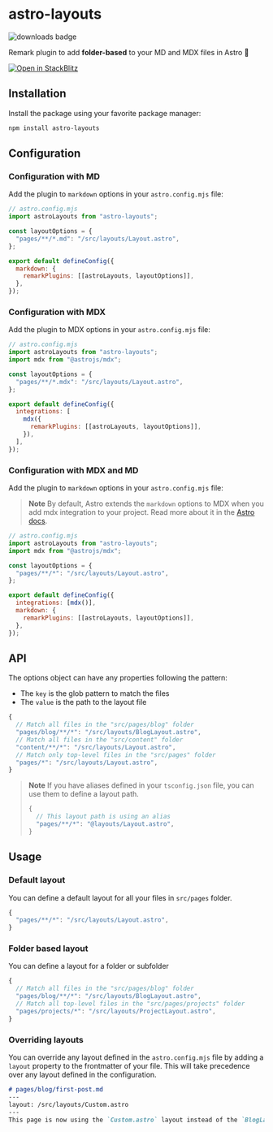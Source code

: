 # astro-layouts

<img src="https://img.shields.io/npm/dm/astro-layouts?color=informational&logo=npm" alt="downloads badge">

Remark plugin to add **folder-based** to your MD and MDX files in Astro 🚀

[![Open in StackBlitz](https://developer.stackblitz.com/img/open_in_stackblitz.svg)](https://stackblitz.com/edit/github-eywxmv?file=README.md)

## Installation

Install the package using your favorite package manager:

```bash
npm install astro-layouts
```

## Configuration

### Configuration with MD

Add the plugin to `markdown` options in your `astro.config.mjs` file:

```js
// astro.config.mjs
import astroLayouts from "astro-layouts";

const layoutOptions = {
  "pages/**/*.md": "/src/layouts/Layout.astro",
};

export default defineConfig({
  markdown: {
    remarkPlugins: [[astroLayouts, layoutOptions]],
  },
});
```

### Configuration with MDX

Add the plugin to MDX options in your `astro.config.mjs` file:

```js
// astro.config.mjs
import astroLayouts from "astro-layouts";
import mdx from "@astrojs/mdx";

const layoutOptions = {
  "pages/**/*.mdx": "/src/layouts/Layout.astro",
};

export default defineConfig({
  integrations: [
    mdx({
      remarkPlugins: [[astroLayouts, layoutOptions]],
    }),
  ],
});
```

### Configuration with MDX and MD

Add the plugin to `markdown` options in your `astro.config.mjs` file:

> **Note**
> By default, Astro extends the `markdown` options to MDX when you add mdx integration to your project. Read more about it in the [Astro docs](https://docs.astro.build/en/guides/integrations-guide/mdx/#extendplugins).

```js
// astro.config.mjs
import astroLayouts from "astro-layouts";
import mdx from "@astrojs/mdx";

const layoutOptions = {
  "pages/**/*": "/src/layouts/Layout.astro",
};

export default defineConfig({
  integrations: [mdx()],
  markdown: {
    remarkPlugins: [[astroLayouts, layoutOptions]],
  },
});
```

## API

The options object can have any properties following the pattern:

- The `key` is the glob pattern to match the files
- The `value` is the path to the layout file

```js
{
  // Match all files in the "src/pages/blog" folder
  "pages/blog/**/*": "/src/layouts/BlogLayout.astro",
  // Match all files in the "src/content" folder
  "content/**/*": "/src/layouts/Layout.astro",
  // Match only top-level files in the "src/pages" folder
  "pages/*": "/src/layouts/Layout.astro",
}
```

> **Note**
> If you have aliases defined in your `tsconfig.json` file, you can use them to define a layout path.
>
> ```js
> {
>   // This layout path is using an alias
>   "pages/**/*": "@layouts/Layout.astro",
> }
> ```

## Usage

### Default layout

You can define a default layout for all your files in `src/pages` folder.

```js
{
  "pages/**/*": "/src/layouts/Layout.astro",
}
```

### Folder based layout

You can define a layout for a folder or subfolder

```js
{
  // Match all files in the "src/pages/blog" folder
  "pages/blog/**/*": "/src/layouts/BlogLayout.astro",
  // Match all top-level files in the "src/pages/projects" folder
  "pages/projects/*": "/src/layouts/ProjectLayout.astro",
}
```

### Overriding layouts

You can override any layout defined in the `astro.config.mjs` file by adding a `layout` property to the frontmatter of your file. This will take precedence over any layout defined in the configuration.

```md
# pages/blog/first-post.md
---
layout: /src/layouts/Custom.astro
---
This page is now using the `Custom.astro` layout instead of the `BlogLayout.astro` layout.
```

